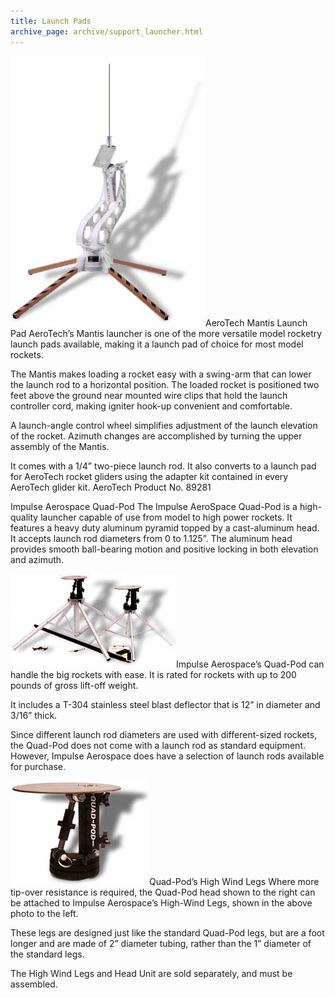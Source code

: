 ```yaml
---
title: Launch Pads
archive_page: archive/support_launcher.html
---
```

![](/images/mantis.jpg)AeroTech Mantis Launch Pad AeroTech’s Mantis launcher is one of the more versatile model rocketry launch pads available, making it a launch pad of choice for most model rockets.

The Mantis makes loading a rocket easy with a swing-arm that can lower the launch rod to a horizontal position. The loaded rocket is positioned two feet above the ground near mounted wire clips that hold the launch controller cord, making igniter hook-up convenient and comfortable.

A launch-angle control wheel simplifies adjustment of the launch elevation of the rocket. Azimuth changes are accomplished by turning the upper assembly of the Mantis.

It comes with a 1/4” two-piece launch rod. It also converts to a launch pad for AeroTech rocket gliders using the adapter kit contained in every AeroTech glider kit. AeroTech Product No. 89281

Impulse Aerospace Quad-Pod The Impulse AeroSpace Quad-Pod is a high-quality launcher capable of use from model to high power rockets. It features a heavy duty aluminum pyramid topped by a cast-aluminum head. It accepts launch rod diameters from 0 to 1.125”. The aluminum head provides smooth ball-bearing motion and positive locking in both elevation and azimuth.

![](/images/quadpod.jpg)Impulse Aerospace’s Quad-Pod can handle the big rockets with ease. It is rated for rockets with up to 200 pounds of gross lift-off weight.

It includes a T-304 stainless steel blast deflector that is 12” in diameter and 3/16” thick.

Since different launch rod diameters are used with different-sized rockets, the Quad-Pod does not come with a launch rod as standard equipment. However, Impulse Aerospace does have a selection of launch rods available for purchase.

![](/images/quadpod_head.jpg)Quad-Pod’s High Wind Legs Where more tip-over resistance is required, the Quad-Pod head shown to the right can be attached to Impulse Aerospace’s High-Wind Legs, shown in the above photo to the left.

These legs are designed just like the standard Quad-Pod legs, but are a foot longer and are made of 2” diameter tubing, rather than the 1” diameter of the standard legs.

The High Wind Legs and Head Unit are sold separately, and must be assembled.


